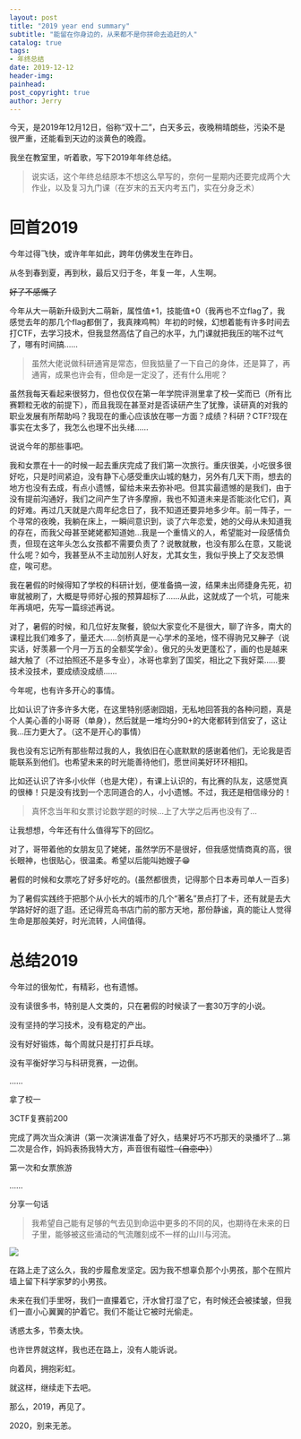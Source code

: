 ```yaml
---
layout: post
title: "2019 year end summary"
subtitle: "能留在你身边的，从来都不是你拼命去追赶的人" 
catalog: true
tags: 
- 年终总结
date: 2019-12-12
header-img: 
painhead: 
post_copyright: true
author: Jerry
---
```


今天，是2019年12月12日，俗称“双十二”，白天多云，夜晚稍晴朗些，污染不是很严重，还能看到天边的淡黄色的晚霞。

我坐在教室里，听着歌，写下2019年年终总结。

> 说实话，这个年终总结原本不想这么早写的，奈何一星期内还要完成两个大作业，以及复习九门课（在岁末的五天内考五门，实在分身乏术）

# 回首2019

今年过得飞快，或许年年如此，跨年仿佛发生在昨日。

从冬到春到夏，再到秋，最后又归于冬，年复一年，人生啊。

~~好了不感慨了~~

今年从大一萌新升级到大二萌新，属性值+1，技能值+0（我再也不立flag了，我感觉去年的那几个flag都倒了，我真辣鸡鸭）年初的时候，幻想着能有许多时间去打CTF，去学习技术，但我显然高估了自己的水平，九门课就把我压的喘不过气了，哪有时间搞……

> 虽然大佬说做科研通宵是常态，但我掂量了一下自己的身体，还是算了，再通宵，成果也许会有，但命是一定没了，还有什么用呢？

虽然我每天看起来很努力，但也仅仅在第一年学院评测里拿了校一奖而已（所有比赛颗粒无收的前提下），而且我现在甚至对是否读研产生了犹豫，读研真的对我的职业发展有所帮助吗？我现在的重心应该放在哪一方面？成绩？科研？CTF?现在事实在太多了，我怎么也理不出头绪……

说说今年的那些事吧。

我和女票在十一的时候一起去重庆完成了我们第一次旅行。重庆很美，小吃很多很好吃，只是时间紧迫，没有静下心感受重庆山城的魅力，另外有几天下雨，想去的地方也没有去成，有点小遗憾，留给未来去弥补吧。但其实最遗憾的是我们，由于没有提前沟通好，我们之间产生了许多摩擦，我也不知道未来是否能淡化它们，真的好难。再过几天就是六周年纪念日了，我不知道还要异地多少年。前一阵子，一个寻常的夜晚，我躺在床上，一瞬间意识到，谈了六年恋爱，她的父母从未知道我的存在，而我父母甚至姥姥都知道她…我是一个重情义的人，希望能对一段感情负责，但现在这年头怎么女孩都不需要负责了？说散就散，也没有那么在意，又能说什么呢？如今，我甚至从不主动加别人好友，尤其女生，我似乎换上了交友恐惧症，唉可悲。

我在暑假的时候得知了学校的科研计划，便准备搞一波，结果未出师捷身先死，初审就被刷了，大概是导师好心报的预算超标了……从此，这就成了一个坑，可能来年再填吧，先写一篇综述再说。

对了，暑假的时候，和几位好友聚餐，貌似大家变化不是很大，聊了许多，南大的课程比我们难多了，量还大……剑桥真是一心学术的圣地，怪不得驹兄又~~胖了~~（说实话，好羡慕一个月一万五的全额奖学金）。傲兄的头发更蓬松了，画的也是越来越大触了（不过拍照还不是多专业），冰哥也拿到了国奖，相比之下我好菜……要技术没技术，要成绩没成绩……

今年呢，也有许多开心的事情。

比如认识了许多许多大佬，在这里特别感谢囧姐，无私地回答我的各种问题，真是个人美心善的小哥哥（单身），然后就是一堆均分90+的大佬都转到信安了，这让我…压力更大了。（这不是开心的事情）

我也没有忘记所有那些帮过我的人，我依旧在心底默默的感谢着他们，无论我是否能联系到他们。也希望未来的时光能善待他们，愿世间美好环环相扣。

比如还认识了许多小伙伴（也是大佬），有课上认识的，有比赛的队友，这感觉真的很棒！只是没有找到一个志同道合的人，小小遗憾。不过，我还是相信缘分的！

> 真怀念当年和女票讨论数学题的时候…上了大学之后再也没有了…

让我想想，今年还有什么值得写下的回忆。

对了，哥带着他的女朋友见了姥姥，虽然学历不是很好，但我感觉情商真的高，很长眼神，也很贴心，很温柔。希望以后能叫她嫂子😁

暑假的时候和女票吃了好多好吃的。(虽然都很贵，记得那个日本寿司单人一百多)

为了暑假实践终于把那个从小长大的城市的几个“著名”景点打了卡，还有就是去大学路好好的逛了逛。还记得荒岛书店门前的那方天地，那份静谧，真的能让人觉得生命是那般美好，时光流转，人间值得。

# 总结2019

今年过的很匆忙，有精彩，也有遗憾。

没有读很多书，特别是人文类的，只在暑假的时候读了一套30万字的小说。

没有坚持的学习技术，没有稳定的产出。

没有好好锻炼，每个周就只是打打乒乓球。

没有平衡好学习与科研竞赛，一边倒。

……

拿了校一

3CTF复赛前200

完成了两次当众演讲（第一次演讲准备了好久，结果好巧不巧那天的录播坏了…第二次是合作，妈妈表扬我特大方，声音很有磁性~~（自恋中）~~）

第一次和女票旅游

……


分享一句话

> 我希望自己能有足够的气去见到命运中更多的不同的风，也期待在未来的日子里，能够被这些涌动的气流雕刻成不一样的山川与河流。

![]( http://blog.img.hackerjerry.top/2019/12/13/15762252672482.png)

在路上走了这么久，我的步履愈发坚定。因为我不想辜负那个小男孩，那个在照片墙上留下科学家梦的小男孩。

未来在我们手里呀，我们一直攥着它，汗水曾打湿了它，有时候还会被揉皱，但我们一直小心翼翼的护着它。我们不能让它被时光偷走。

诱惑太多，节奏太快。

也许世界就这样，我也还在路上，没有人能诉说。

向着风，拥抱彩虹。

就这样，继续走下去吧。

那么，2019，再见了。

2020，别来无恙。
